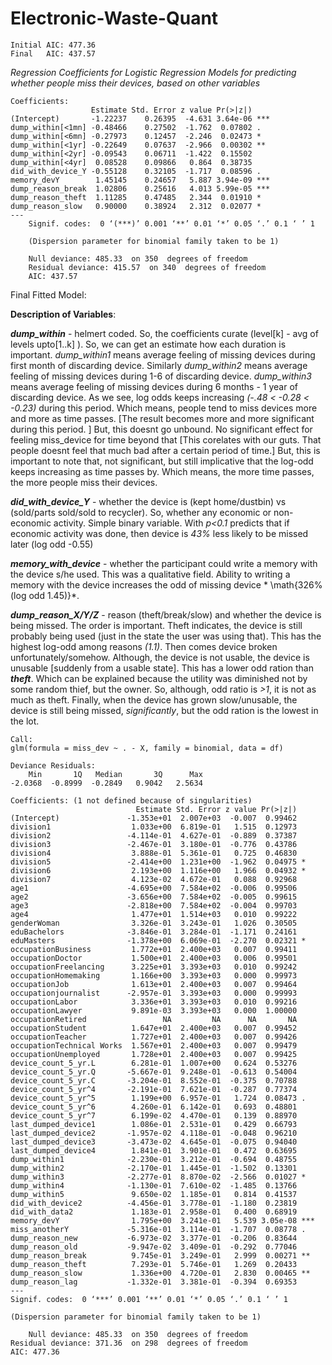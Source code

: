 # Electronic-Waste-Quant

```
Initial AIC: 477.36
Final   AIC: 437.57
```

*Regression Coefficients for Logistic Regression Models for predicting whether people miss their devices, based on other variables* 
```
Coefficients:
                  Estimate Std. Error z value Pr(>|z|)    
(Intercept)       -1.22237    0.26395  -4.631 3.64e-06 ***
dump_within[<1mn] -0.48466    0.27502  -1.762  0.07802 .  
dump_within[<6mn] -0.27973    0.12457  -2.246  0.02473 *  
dump_within[<1yr] -0.22649    0.07637  -2.966  0.00302 ** 
dump_within[<2yr] -0.09543    0.06711  -1.422  0.15502    
dump_within[<4yr]  0.08528    0.09866   0.864  0.38735    
did_with_device_Y -0.55128    0.32105  -1.717  0.08596 .  
memory_devY        1.45145    0.24657   5.887 3.94e-09 ***
dump_reason_break  1.02806    0.25616   4.013 5.99e-05 ***
dump_reason_theft  1.11285    0.47485   2.344  0.01910 *  
dump_reason_slow   0.90000    0.38924   2.312  0.02077 *  
---
    Signif. codes:  0 ‘(***)’ 0.001 ‘**’ 0.01 ‘*’ 0.05 ‘.’ 0.1 ‘ ’ 1

    (Dispersion parameter for binomial family taken to be 1)

    Null deviance: 485.33  on 350  degrees of freedom
    Residual deviance: 415.57  on 340  degrees of freedom
    AIC: 437.57
```
Final Fitted Model:

**Description of Variables**:

***dump_within*** - helmert coded. So, the coefficients curate (level[k] - avg of levels upto[1..k] ). So, we can get an estimate how each duration is important. *dump_within1* means average feeling of missing devices during first month of discarding device. Similarly *dump_within2* means average feeling of missing devices during 1-6 of discarding device. *dump_within3* means average feeling of missing devices during 6 months - 1 year of discarding device. As we see, log odds keeps increasing *(-.48 < -0.28 < -0.23)* during this period. Which means, people tend to miss devices more and more as time passes. [The result becomes more and more significant during this period. ] But, this doesnt go unbound. No significant effect for feeling miss_device for time beyond that [This corelates with our guts. That people doesnt feel that much bad after a certain period of time.] But, this is important to note that, not significant, but still implicative that the log-odd keeps increasing as time passes by. Which means, the more time passes, the more people miss their devices.


***did_with_device_Y*** - whether the device is (kept home/dustbin) vs (sold/parts sold/sold to recycler). So, whether any economic or non-economic activity. Simple binary variable. With *p<0.1* predicts that if economic activity was done, then device is *43%* less likely to be missed later (log odd -0.55)


***memory_with_device*** - whether the participant could write a memory with the device s/he used. This was a qualitative field. Ability to writing a memory with the device increases the odd of missing device * \math{326% (log odd 1.45)}*.

***dump_reason_X/Y/Z*** - reason (theft/break/slow) and whether the device is being missed. The order is important. Theft indicates, the device is still probably being used (just in the state the user was using that). This has the highest log-odd among reasons *(1.1)*. Then comes device broken unfortunately/somehow. Although, the device is not usable, the device is unusable [suddenly from a usable state]. This has a lower odd ration than ***theft***. Which can be explained because the utility was diminished not by some random thief, but the owner. So, although, odd ratio is *>1*, it is not as much as theft. Finally, when the device has grown slow/unusable, the device is still being missed, *significantly*, but the odd ration is the lowest in the lot.


```
Call:
glm(formula = miss_dev ~ . - X, family = binomial, data = df)

Deviance Residuals: 
    Min       1Q   Median       3Q      Max  
-2.0368  -0.8999  -0.2849   0.9042   2.5634  

Coefficients: (1 not defined because of singularities)
                            Estimate Std. Error z value Pr(>|z|)    
(Intercept)               -1.353e+01  2.007e+03  -0.007  0.99462    
division1                  1.033e+00  6.819e-01   1.515  0.12973    
division2                 -4.114e-01  4.627e-01  -0.889  0.37387    
division3                 -2.467e-01  3.180e-01  -0.776  0.43786    
division4                  3.888e-01  5.361e-01   0.725  0.46830    
division5                 -2.414e+00  1.231e+00  -1.962  0.04975 *  
division6                  2.193e+00  1.116e+00   1.966  0.04932 *  
division7                  4.123e-02  4.672e-01   0.088  0.92968    
age1                      -4.695e+00  7.584e+02  -0.006  0.99506    
age2                      -3.656e+00  7.584e+02  -0.005  0.99615    
age3                      -2.818e+00  7.584e+02  -0.004  0.99703    
age4                       1.477e+01  1.514e+03   0.010  0.99222    
genderWoman                3.326e-01  3.243e-01   1.026  0.30505    
eduBachelors              -3.846e-01  3.284e-01  -1.171  0.24161    
eduMasters                -1.378e+00  6.069e-01  -2.270  0.02321 *  
occupationBusiness         1.772e+01  2.400e+03   0.007  0.99411    
occupationDoctor           1.500e+01  2.400e+03   0.006  0.99501    
occupationFreelancing      3.225e+01  3.393e+03   0.010  0.99242    
occupationHomemaking       1.166e+00  3.393e+03   0.000  0.99973    
occupationJob              1.613e+01  2.400e+03   0.007  0.99464    
occupationjournalist      -2.957e-01  3.393e+03   0.000  0.99993    
occupationLabor            3.336e+01  3.393e+03   0.010  0.99216    
occupationLawyer           9.891e-03  3.393e+03   0.000  1.00000    
occupationRetired                 NA         NA      NA       NA    
occupationStudent          1.647e+01  2.400e+03   0.007  0.99452    
occupationTeacher          1.727e+01  2.400e+03   0.007  0.99426    
occupationTechnical Works  1.567e+01  2.400e+03   0.007  0.99479    
occupationUnemployed       1.728e+01  2.400e+03   0.007  0.99425    
device_count_5_yr.L        6.281e-01  1.007e+00   0.624  0.53276    
device_count_5_yr.Q       -5.667e-01  9.248e-01  -0.613  0.54004    
device_count_5_yr.C       -3.204e-01  8.552e-01  -0.375  0.70788    
device_count_5_yr^4       -2.191e-01  7.621e-01  -0.287  0.77374    
device_count_5_yr^5        1.199e+00  6.957e-01   1.724  0.08473 .  
device_count_5_yr^6        4.260e-01  6.142e-01   0.693  0.48801    
device_count_5_yr^7        6.199e-02  4.470e-01   0.139  0.88970    
last_dumped_device1        1.086e-01  2.531e-01   0.429  0.66793    
last_dumped_device2       -1.957e-02  4.118e-01  -0.048  0.96210    
last_dumped_device3       -3.473e-02  4.645e-01  -0.075  0.94040    
last_dumped_device4        1.841e-01  3.901e-01   0.472  0.63695    
dump_within1              -2.230e-01  3.212e-01  -0.694  0.48755    
dump_within2              -2.170e-01  1.445e-01  -1.502  0.13301    
dump_within3              -2.277e-01  8.870e-02  -2.566  0.01027 *  
dump_within4              -1.130e-01  7.610e-02  -1.485  0.13766    
dump_within5               9.650e-02  1.185e-01   0.814  0.41537    
did_with_device2          -4.456e-01  3.778e-01  -1.180  0.23819    
did_with_data2             1.183e-01  2.958e-01   0.400  0.68919    
memory_devY                1.795e+00  3.241e-01   5.539 3.05e-08 ***
miss_anotherY             -5.316e-01  3.114e-01  -1.707  0.08778 .  
dump_reason_new           -6.973e-02  3.377e-01  -0.206  0.83644    
dump_reason_old           -9.947e-02  3.409e-01  -0.292  0.77046    
dump_reason_break          9.745e-01  3.249e-01   2.999  0.00271 ** 
dump_reason_theft          7.293e-01  5.746e-01   1.269  0.20433    
dump_reason_slow           1.336e+00  4.720e-01   2.830  0.00465 ** 
dump_reason_lag           -1.332e-01  3.381e-01  -0.394  0.69353    
---
Signif. codes:  0 ‘***’ 0.001 ‘**’ 0.01 ‘*’ 0.05 ‘.’ 0.1 ‘ ’ 1

(Dispersion parameter for binomial family taken to be 1)

    Null deviance: 485.33  on 350  degrees of freedom
Residual deviance: 371.36  on 298  degrees of freedom
AIC: 477.36
```